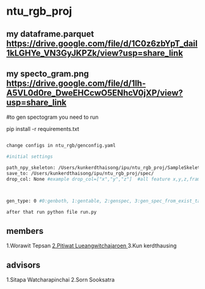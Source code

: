 # ntu_rgb_proj
## my dataframe.parquet https://drive.google.com/file/d/1C0z6zbYpT_daiI1kLGHYe_VN3GyJKPZk/view?usp=share_link

## my specto_gram.png https://drive.google.com/file/d/1lh-A5VL0d0re_DweEHCcwO5ENhcV0jXP/view?usp=share_link

#to gen spectogram you need to run

pip install -r requirements.txt

```bash

change configs in ntu_rgb/genconfig.yaml

#initial settings

path_npy_skeleton: /Users/kunkerdthaisong/ipu/ntu_rgb_proj/SampleSkeleton/ #ex:/Users/kunkerdthaisong/ipu/ntu_rgb_proj/SampleSkeleton/    
save_to: /Users/kunkerdthaisong/ipu/ntu_rgb_proj/spec/
drop_col: None #example drop_col=["x","y","z"]  #all feature x,y,z,frame,joint,zone,dis_from_00,dis_from_hop1,angle_from_hop1



gen_type: 0 #0:genboth, 1:gentable, 2:genspec, 3:gen_spec_from_exist_table

```

```bash
after that run python file run.py
```


## members
1.Worawit Tepsan
<a href='https://github.com/PitiwatL'> 2.Pitiwat Lueangwitchajaroen <a/>
3.Kun kerdthausing

## advisors
1.Sitapa Watcharapinchai
2.Sorn Sooksatra
